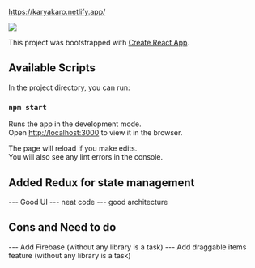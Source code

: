 https://karyakaro.netlify.app/

![](ReactApp.gif)


This project was bootstrapped with [Create React App](https://github.com/facebook/create-react-app).

## Available Scripts

In the project directory, you can run:

### `npm start`

Runs the app in the development mode.<br />
Open [http://localhost:3000](http://localhost:3000) to view it in the browser.

The page will reload if you make edits.<br />
You will also see any lint errors in the console.

## Added Redux for state management

--- Good UI
--- neat code
--- good architecture

## Cons and Need to do

--- Add Firebase (without any library is a task)
--- Add draggable items feature (without any library is a task)
